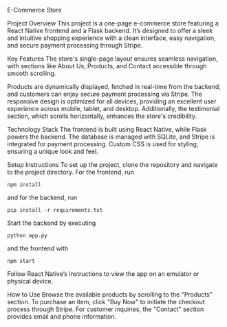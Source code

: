 E-Commerce Store

Project Overview
This project is a one-page e-commerce store featuring a React Native frontend and a Flask backend. It’s designed to offer a sleek and intuitive shopping experience with a clean interface, easy navigation, and secure payment processing through Stripe.

Key Features
The store's single-page layout ensures seamless navigation, with sections like About Us, Products, and Contact accessible through smooth scrolling.

Products are dynamically displayed, fetched in real-time from the backend, and customers can enjoy secure payment processing via Stripe. The
responsive design is optimized for all devices, providing an excellent user experience across mobile, tablet, and desktop. Additionally, the
testimonial section, which scrolls horizontally, enhances the store's credibility.

Technology Stack
The frontend is built using React Native, while Flask powers the backend. The database is managed with SQLite, and Stripe is integrated for payment processing. Custom CSS is used for styling, ensuring a unique look and feel. 

Setup Instructions
To set up the project, clone the repository and navigate to the project directory. 
For the frontend, run

    npm install

and for the backend, run 

    pip install -r requirements.txt


Start the backend by executing 

    python app.py 
  
and the frontend with 

    npm start  

Follow React Native’s instructions to view the app on an emulator or physical device.

How to Use
Browse the available products by scrolling to the "Products" section. 
To purchase an item, click "Buy Now" to initiate the checkout process through Stripe. 
For customer inquiries, the "Contact" section provides email and phone information.

